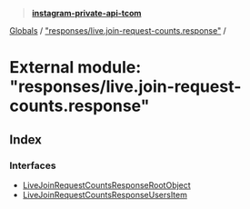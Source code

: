 > **[instagram-private-api-tcom](../README.md)**

[Globals](../README.md) / ["responses/live.join-request-counts.response"](_responses_live_join_request_counts_response_.md) /

# External module: "responses/live.join-request-counts.response"

## Index

### Interfaces

* [LiveJoinRequestCountsResponseRootObject](../interfaces/_responses_live_join_request_counts_response_.livejoinrequestcountsresponserootobject.md)
* [LiveJoinRequestCountsResponseUsersItem](../interfaces/_responses_live_join_request_counts_response_.livejoinrequestcountsresponseusersitem.md)